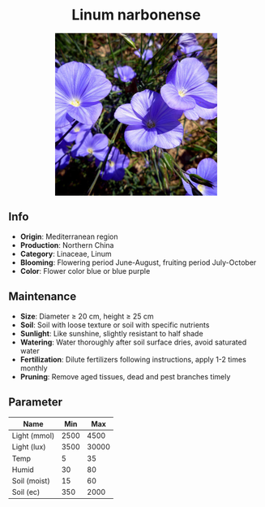 <h1 align='center'>Linum narbonense</h1>
<p align="center">
    <img 
        align='center'
        width='320'
        src="../images/linum narbonense.png" 
        alt='Linum narbonense' />
</p>

## Info

 - **Origin**: Mediterranean region
 - **Production**: Northern China
 - **Category**: Linaceae, Linum
 - **Blooming**: Flowering period June-August, fruiting period July-October
 - **Color**: Flower color blue or blue purple

## Maintenance

 - **Size**: Diameter ≥ 20 cm, height ≥ 25 cm
 - **Soil**: Soil with loose texture or soil with specific nutrients
 - **Sunlight**: Like sunshine, slightly resistant to half shade
 - **Watering**: Water thoroughly after soil surface dries, avoid saturated water
 - **Fertilization**: Dilute fertilizers following instructions, apply 1-2 times monthly
 - **Pruning**: Remove aged tissues, dead and pest branches timely

## Parameter

| Name         | Min  | Max   |
|--------------|------|-------|
| Light (mmol) | 2500 | 4500  |
| Light (lux)  | 3500 | 30000 |
| Temp         | 5    | 35    |
| Humid        | 30   | 80    |
| Soil (moist) | 15   | 60    |
| Soil (ec)    | 350  | 2000  |